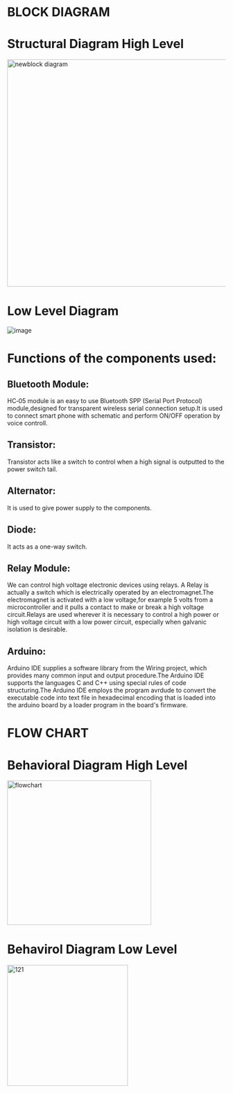 # BLOCK DIAGRAM

# Structural Diagram High Level

<img width="522" alt="newblock diagram" src="https://user-images.githubusercontent.com/99073372/156924372-a560544c-09d3-4179-af83-1dc34e1b53ba.PNG">

# Low Level Diagram

![image](https://user-images.githubusercontent.com/99073372/157078647-6901c401-1cfe-4c93-b737-b208aefd517e.png)


# Functions of the components used:

## Bluetooth Module:

HC‐05 module is an easy to use Bluetooth SPP (Serial Port Protocol) module,designed for transparent wireless serial connection setup.It is used to connect smart phone with  schematic and perform ON/OFF operation by voice controll.

## Transistor:

Transistor acts like a switch to control when a high signal is outputted to the power switch tail.

## Alternator:

It is used to give power supply to the components.

## Diode:

It acts as a one-way switch.

## Relay Module:

We can control high voltage electronic devices using relays. A Relay is actually a switch which is electrically operated by an electromagnet.The electromagnet is activated with a low voltage,for example 5 volts from a microcontroller and it pulls a contact to make or break a high voltage circuit.Relays are used wherever it is necessary to control a high power or high voltage circuit with a low power circuit, especially when galvanic isolation is desirable.

## Arduino:

Arduino IDE supplies a software library from the Wiring project, which provides many common input and output procedure.The Arduino IDE supports the languages C and C++ using special rules of code structuring.The Arduino IDE employs the program avrdude to convert the executable code into text file in hexadecimal encoding that is loaded into the arduino board by a loader program in the board's firmware. 

# FLOW CHART

# Behavioral Diagram High Level

<img width="332" alt="flowchart" src="https://user-images.githubusercontent.com/99073372/155753582-e3c94295-69a7-49f4-b9de-af35f619eba3.PNG">

# Behavirol Diagram Low Level

<img width="278" alt="121" src="https://user-images.githubusercontent.com/99073372/157043391-d0a1c25e-16eb-4a9e-bb7d-532355d3416d.PNG">




